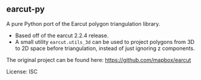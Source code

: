 ## earcut-py

A pure Python port of the Earcut polygon triangulation library.

- Based off of the earcut 2.2.4 release.
- A small utility `earcut.utils_3d` can be used to project polygons from 3D to 2D space before triangulation, instead of just ignoring z components.

The original project can be found here:
https://github.com/mapbox/earcut

License: ISC